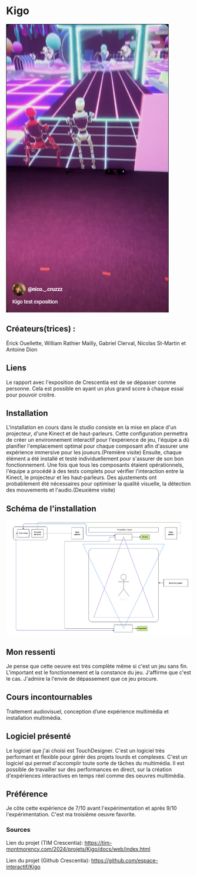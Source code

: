 # Kigo
[![Kigo test exposition](https://github.com/PerformX2/H24_V11_inspirations_CRUZ/blob/7be6e74b1a22c6220e633630770cfc0599aa7036/Crescentia/Crescentia_Kigo/Medias/Kigo_text_exposition.png)](https://www.youtube.com/watch?v=RgCyO_c2snI&list=PLcwpEbanae5KBK_T0bqZTOZ71D9sb8JU-)


## Créateurs(trices) :
Érick Ouellette, William Rathier Mailly, Gabriel Clerval, Nicolas St-Martin et Antoine Dion


## Liens
Le rapport avec l'exposition de Crescentia est de se dépasser comme personne. Cela est possible en ayant un plus grand score à chaque essai pour pouvoir croitre.


## Installation 
L'installation en cours dans le studio consiste en la mise en place d'un projecteur, d'une Kinect et de haut-parleurs. Cette configuration permettra de créer un environnement interactif pour l'expérience de jeu, l'équipe a dû planifier l'emplacement optimal pour chaque composant afin d'assurer une expérience immersive pour les joueurs.(Première visite) Ensuite, chaque élément a été installé et testé individuellement pour s'assurer de son bon fonctionnement. Une fois que tous les composants étaient opérationnels, l'équipe a procédé à des tests complets pour vérifier l'interaction entre la Kinect, le projecteur et les haut-parleurs. Des ajustements ont probablement été nécessaires pour optimiser la qualité visuelle, la détection des mouvements et l'audio.(Deuxième visite)


## Schéma de l'installation

![Kigo_plantation_technique](Medias/Kigo_plantation_technique.png)


## Mon ressenti
Je pense que cette oeuvre est très complète même si c'est un jeu sans fin. L'important est le fonctionnement et la constance du jeu. J'affirme que c'est le cas. J'admire la l'envie de dépassement que ce jeu procure.


## Cours incontournables
Traitement audiovisuel, conception d’une expérience multimédia et installation multimédia.


## Logiciel présenté
Le logiciel que j'ai choisi est TouchDesigner. C'est un logiciel très performant et flexible pour gérér des projets lourds et complexes. C'est un logiciel qui permet d'accomplir toute sorte de tâches du multimédia. Il est possible de travailler sur des performances en direct, sur la création d'expériences interactives en temps réel comme des oeuvres multimédia. 


## Préférence
Je côte cette expérience de 7/10 avant l'expérimentation et après 9/10 l'expérimentation. C'est ma troisième oeuvre favorite.


### Sources
Lien du projet (TIM Crescentia):
https://tim-montmorency.com/2024/projets/Kigo/docs/web/index.html

Lien du projet (Github Crescentia):
https://github.com/espace-interactif/Kigo

